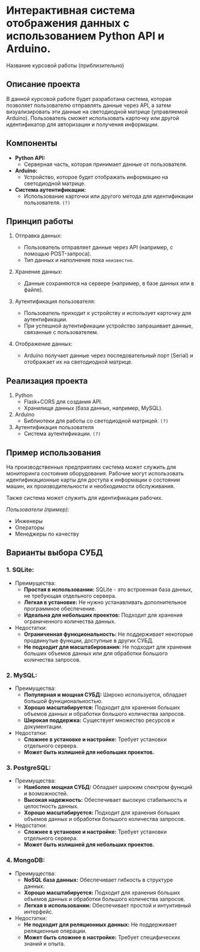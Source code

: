 # Интерактивная система отображения данных с использованием Python API и Arduino.

Название курсовой работы (приблизительно)

## Описание проекта

В данной курсовой работе будет разработана система, которая позволяет пользователю отправлять данные через API, а затем визуализировать эти данные на светодиодной матрице (управляемой Arduino). Пользователь сможет использовать карточку или другой идентификатор для авторизации и получения информации.

## Компоненты

*  **Python API:**
    *  Серверная часть, которая принимает данные от пользователя.
*  **Arduino:**
    *  Устройство, которое будет отображать информацию на светодиодной матрице.
*  **Система аутентификации:**
    *  Использование карточки или другого метода для идентификации пользователя. `(?)`

## Принцип работы

1. Отправка данных:
    *  Пользователь отправляет данные через API (например, с помощью POST-запроса).
    *  Тип данных и наполнение пока `неизвестно`.

2. Хранение данных:
    *  Данные сохраняются на сервере (например, в базе данных или в файле).

3. Аутентификация пользователя:
    *  Пользователь приходит к устройству и использует карточку для аутентификации.
    *  При успешной аутентификации устройство запрашивает данные, связанные с пользователем.

4. Отображение данных:
    *  Arduino получает данные через последовательный порт (Serial) и отображает их на светодиодной матрице.

## Реализация проекта

1. Python
    *  Flask+CORS для создания API.
    *  Хранилище данных (база данных, например, MySQL).
2. Arduino
    *  Библиотеки для работы со светодиодной матрицей. `(?)`
3. Аутентификация пользователя
    *  Система аутентификации. `(?)`

## Пример использования
 
На производственных предприятиях система может служить для мониторинга состояния оборудования. 
Рабочие могут использовать идентификационные карты для доступа к информации о состоянии машин, их производительности и необходимости обслуживания.

Также система может служить для идентификации рабочих.

*Пользователи (пример):* 
  - Инженеры
  - Операторы
  - Менеджеры по качеству

## Варианты выбора СУБД

### 1. SQLite:

* Преимущества:
    * **Простая в использовании:** SQLite - это встроенная база данных, не требующая отдельного сервера.
    * **Легкая в установке:** Не нужно устанавливать дополнительное программное обеспечение.
    * **Идеальна для небольших проектов:** Подходит для хранения ограниченного количества данных.
* Недостатки:
    * **Ограниченная функциональность:** Не поддерживает некоторые продвинутые функции, доступные в других СУБД.
    * **Не подходит для масштабирования:** Не подходит для хранения больших объемов данных или для обработки большого количества запросов.

### 2. MySQL:

* Преимущества:
    * **Популярная и мощная СУБД:** Широко используется, обладает большой функциональностью.
    * **Хорошо масштабируется:** Подходит для хранения больших объемов данных и обработки большого количества запросов.
    * **Широкая поддержка:** Существует множество ресурсов и документации.
* Недостатки:
    * **Сложнее в установке и настройке:** Требует установки отдельного сервера.
    * **Может быть излишней для небольших проектов.**

### 3. PostgreSQL:

* Преимущества:
    * **Наиболее мощная СУБД:** Обладает широким спектром функций и возможностей.
    * **Высокая надежность:** Обеспечивает высокую стабильность и целостность данных.
    * **Хорошо масштабируется:** Подходит для хранения больших объемов данных и обработки большого количества запросов.
* Недостатки:
    * **Сложнее в установке и настройке:** Требует установки отдельного сервера.
    * **Может быть излишней для небольших проектов.**

### 4. MongoDB:

* Преимущества:
    * **NoSQL база данных:** Обеспечивает гибкость в структуре данных.
    * **Хорошо масштабируется:** Подходит для хранения больших объемов данных и обработки большого количества запросов.
    * **Легкая в использовании:** Обеспечивает простой и интуитивный интерфейс.
* Недостатки:
    * **Не подходит для реляционных данных:** Не поддерживает реляционные операции.
    * **Может быть сложнее в настройке:** Требует специфических знаний и опыта.
